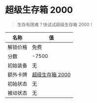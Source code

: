 # 超级生存箱 2000  
> 生存有困难？快试试超级生存箱 2000！  
  
名称  |  值  
----  |  ----  
解锁价格  |  免费  
分数  |  -7500  
初始装备  |  无  
额外卡牌  |  [超级生存箱 2000](TrunkPerk.md)  
初始状态  |  无  
被动状态  |  无  
